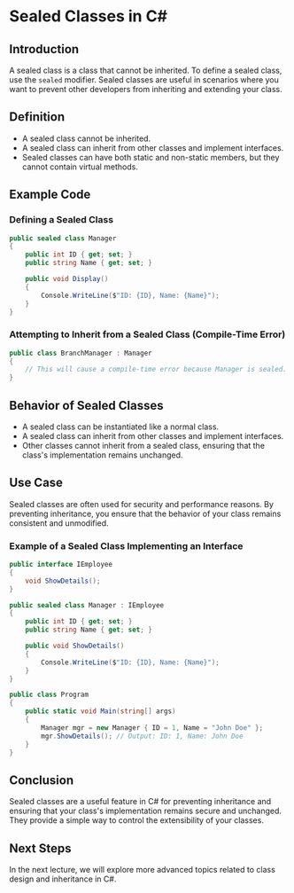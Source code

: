 
# Sealed Classes in C#

## Introduction
A sealed class is a class that cannot be inherited. To define a sealed class, use the `sealed` modifier. Sealed classes are useful in scenarios where you want to prevent other developers from inheriting and extending your class.

## Definition
- A sealed class cannot be inherited.
- A sealed class can inherit from other classes and implement interfaces.
- Sealed classes can have both static and non-static members, but they cannot contain virtual methods.

## Example Code

### Defining a Sealed Class
```csharp
public sealed class Manager
{
    public int ID { get; set; }
    public string Name { get; set; }

    public void Display()
    {
        Console.WriteLine($"ID: {ID}, Name: {Name}");
    }
}
```

### Attempting to Inherit from a Sealed Class (Compile-Time Error)
```csharp
public class BranchManager : Manager
{
    // This will cause a compile-time error because Manager is sealed.
}
```

## Behavior of Sealed Classes
- A sealed class can be instantiated like a normal class.
- A sealed class can inherit from other classes and implement interfaces.
- Other classes cannot inherit from a sealed class, ensuring that the class's implementation remains unchanged.

## Use Case
Sealed classes are often used for security and performance reasons. By preventing inheritance, you ensure that the behavior of your class remains consistent and unmodified.

### Example of a Sealed Class Implementing an Interface
```csharp
public interface IEmployee
{
    void ShowDetails();
}

public sealed class Manager : IEmployee
{
    public int ID { get; set; }
    public string Name { get; set; }

    public void ShowDetails()
    {
        Console.WriteLine($"ID: {ID}, Name: {Name}");
    }
}

public class Program
{
    public static void Main(string[] args)
    {
        Manager mgr = new Manager { ID = 1, Name = "John Doe" };
        mgr.ShowDetails(); // Output: ID: 1, Name: John Doe
    }
}
```

## Conclusion
Sealed classes are a useful feature in C# for preventing inheritance and ensuring that your class's implementation remains secure and unchanged. They provide a simple way to control the extensibility of your classes.

## Next Steps
In the next lecture, we will explore more advanced topics related to class design and inheritance in C#.

